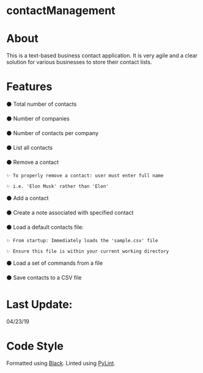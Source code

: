 # contactManagement

# About

This is a text-based business contact application.
It is very agile and a clear solution for various businesses to store their contact lists.

# Features

⚫️ Total number of contacts

⚫️ Number of companies

⚫️ Number of contacts per company

⚫️ List all contacts

⚫️ Remove a contact

    ✨ To properly remove a contact: user must enter full name

    ✨ i.e. 'Elon Musk' rather than 'Elon'

⚫️ Add a contact

⚫️ Create a note associated with specified contact

⚫️ Load a default contacts file:

    ✨ From startup: Immediately loads the 'sample.csv' file

    ✨ Ensure this file is within your current working directory

⚫️ Load a set of commands from a file

⚫️ Save contacts to a CSV file

# Last Update:

04/23/19

# Code Style

Formatted using [Black](https://github.com/ambv/black). Linted using [PyLint](https://www.pylint.org/).
